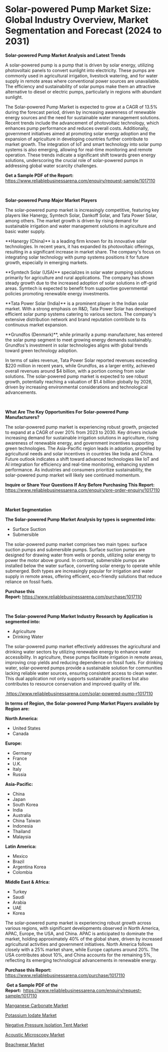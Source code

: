 <p><h1>Solar-powered Pump Market Size: Global Industry Overview, Market Segmentation and Forecast (2024 to 2031)</h1></p><p><strong>Solar-powered Pump Market Analysis and Latest Trends</strong></p>
<p><p>A solar-powered pump is a pump that is driven by solar energy, utilizing photovoltaic panels to convert sunlight into electricity. These pumps are commonly used in agricultural irrigation, livestock watering, and for water supply in remote areas where conventional power sources are unavailable. The efficiency and sustainability of solar pumps make them an attractive alternative to diesel or electric pumps, particularly in regions with abundant sunlight.</p><p>The Solar-powered Pump Market is expected to grow at a CAGR of 13.5% during the forecast period, driven by increasing awareness of renewable energy sources and the need for sustainable water management solutions. Recent trends include the advancement of photovoltaic technology, which enhances pump performance and reduces overall costs. Additionally, government initiatives aimed at promoting solar energy adoption and the expansion of agriculture in developing countries further contribute to market growth. The integration of IoT and smart technology into solar pump systems is also emerging, allowing for real-time monitoring and remote operation. These trends indicate a significant shift towards green energy solutions, underscoring the crucial role of solar-powered pumps in addressing global water scarcity challenges.</p></p>
<p><strong>Get a Sample PDF of the Report:&nbsp;</strong> <a href="https://www.reliablebusinessarena.com/enquiry/request-sample/1017110">https://www.reliablebusinessarena.com/enquiry/request-sample/1017110</a></p>
<p>&nbsp;</p>
<p><strong>Solar-powered Pump Major Market Players</strong></p>
<p><p>The solar-powered pump market is increasingly competitive, featuring key players like Hanergy, Symtech Solar, Dankoff Solar, and Tata Power Solar, among others. The market growth is driven by rising demand for sustainable irrigation and water management solutions in agriculture and basic water supply.</p><p>**Hanergy (China)** is a leading firm known for its innovative solar technologies. In recent years, it has expanded its photovoltaic offerings, resulting in a significant increase in market share. The company's focus on integrating solar technology with pump systems positions it for future growth, especially in emerging markets.</p><p>**Symtech Solar (USA)** specializes in solar water pumping solutions primarily for agriculture and rural applications. The company has shown steady growth due to the increased adoption of solar solutions in off-grid areas. Symtech is expected to benefit from supportive governmental policies promoting renewable energy investments.</p><p>**Tata Power Solar (India)** is a prominent player in the Indian solar market. With a strong emphasis on R&D, Tata Power Solar has developed efficient solar pump systems catering to various sectors. The company's extensive distribution network and brand reputation contribute to its continuous market expansion.</p><p>**Grundfos (Denmark)**, while primarily a pump manufacturer, has entered the solar pump segment to meet growing energy demands sustainably. Grundfos's investment in solar technologies aligns with global trends toward green technology adoption.</p><p>In terms of sales revenue, Tata Power Solar reported revenues exceeding $220 million in recent years, while Grundfos, as a larger entity, achieved overall revenues around $4 billion, with a portion coming from solar solutions. The solar-powered pump market is expected to see robust growth, potentially reaching a valuation of $1.4 billion globally by 2026, driven by increasing environmental considerations and technological advancements.</p></p>
<p>&nbsp;</p>
<p><strong>What Are The Key Opportunities For Solar-powered Pump Manufacturers?</strong></p>
<p><p>The solar-powered pump market is experiencing robust growth, projected to expand at a CAGR of over 20% from 2023 to 2030. Key drivers include increasing demand for sustainable irrigation solutions in agriculture, rising awareness of renewable energy, and government incentives supporting green technologies. The Asia-Pacific region leads in adoption, propelled by agricultural needs and solar incentives in countries like India and China. Future outlook indicates a shift toward advanced technologies like IoT and AI integration for efficiency and real-time monitoring, enhancing system performance. As industries and consumers prioritize sustainability, the solar-powered pump market will likely see continued momentum.</p></p>
<p><strong>Inquire or Share Your Questions If Any Before Purchasing This Report:</strong> <a href="https://www.reliablebusinessarena.com/enquiry/pre-order-enquiry/1017110">https://www.reliablebusinessarena.com/enquiry/pre-order-enquiry/1017110</a></p>
<p>&nbsp;</p>
<p><strong>Market Segmentation</strong></p>
<p><strong>The Solar-powered Pump Market Analysis by types is segmented into:</strong></p>
<p><ul><li>Surface Suction</li><li>Submersible</li></ul></p>
<p><p>The solar-powered pump market comprises two main types: surface suction pumps and submersible pumps. Surface suction pumps are designed for drawing water from wells or ponds, utilizing solar energy to power the motor above ground. In contrast, submersible pumps are installed below the water surface, converting solar energy to operate while submerged. Both types are increasingly popular for irrigation and water supply in remote areas, offering efficient, eco-friendly solutions that reduce reliance on fossil fuels.</p></p>
<p><strong>Purchase this Report:&nbsp;</strong><a href="https://www.reliablebusinessarena.com/purchase/1017110">https://www.reliablebusinessarena.com/purchase/1017110</a></p>
<p>&nbsp;</p>
<p><strong>The Solar-powered Pump Market Industry Research by Application is segmented into:</strong></p>
<p><ul><li>Agriculture</li><li>Drinking Water</li></ul></p>
<p><p>The solar-powered pump market effectively addresses the agricultural and drinking water sectors by utilizing renewable energy to enhance water accessibility. In agriculture, these pumps facilitate irrigation in remote areas, improving crop yields and reducing dependence on fossil fuels. For drinking water, solar-powered pumps provide a sustainable solution for communities lacking reliable water sources, ensuring consistent access to clean water. This dual application not only supports sustainable practices but also contributes to resource conservation and improved quality of life.</p></p>
<p><a href="https://www.reliablebusinessarena.com/solar-powered-pump-r1017110">&nbsp;https://www.reliablebusinessarena.com/solar-powered-pump-r1017110</a></p>
<p><strong>In terms of Region, the Solar-powered Pump Market Players available by Region are:</strong></p>
<p>
    <p> <strong> North America: </strong>
        <ul>
            <li>United States</li>
            <li>Canada</li>
        </ul>
        </p> 
    <p> <strong> Europe: </strong>
        <ul>
            <li>Germany</li>
            <li>France</li>
            <li>U.K.</li>
            <li>Italy</li>
            <li>Russia</li>
        </ul>
        </p> 
    <p> <strong> Asia-Pacific: </strong>
        <ul>
            <li>China</li>
            <li>Japan</li>
            <li>South Korea</li>
            <li>India</li>
            <li>Australia</li>
            <li>China Taiwan</li>
            <li>Indonesia</li>
            <li>Thailand</li>
            <li>Malaysia</li>
        </ul>
        </p> 
    <p> <strong> Latin America: </strong>
        <ul>
            <li>Mexico</li>
            <li>Brazil</li>
            <li>Argentina Korea</li>
            <li>Colombia</li>
        </ul>
        </p> 
    <p> <strong> Middle East & Africa: </strong>
        <ul>
            <li>Turkey</li>
            <li>Saudi</li>
            <li>Arabia</li>
            <li>UAE</li>
            <li>Korea</li>
        </ul>
    </p>
    </p>
<p><p>The solar-powered pump market is experiencing robust growth across various regions, with significant developments observed in North America, APAC, Europe, the USA, and China. APAC is anticipated to dominate the market, holding approximately 40% of the global share, driven by increased agricultural activities and government initiatives. North America follows closely with a 25% market share, while Europe captures around 20%. The USA contributes about 10%, and China accounts for the remaining 5%, reflecting its emerging technological advancements in renewable energy.</p></p>
<p><strong>Purchase this Report: </strong><a href="https://www.reliablebusinessarena.com/purchase/1017110">https://www.reliablebusinessarena.com/purchase/1017110</a></p>
<p>&nbsp;<strong>Get a Sample PDF of the Report:&nbsp;&nbsp;</strong><a href="https://www.reliablebusinessarena.com/enquiry/request-sample/1017110">https://www.reliablebusinessarena.com/enquiry/request-sample/1017110</a></p>
<p><strong></strong></p>
<p><p><a href="https://issuu.com/reportprime-2/docs/manganese-carbonate-market-size-203_23352520dd529f">Manganese Carbonate Market</a></p><p><a href="https://issuu.com/reportprime-2/docs/potassium-iodate-market-size-2030.p_583a1f3b934bee">Potassium Iodate Market</a></p><p><a href="https://www.linkedin.com/pulse/negative-pressure-isolation-tent-market-size-share-analysis--hthhe?trackingId=TQfMFMnDS96Bq2DMY5bRwQ%3D%3D">Negative Pressure Isolation Tent Market</a></p><p><a href="https://github.com/tamvrosiya/Market-Research-Report-List-6/blob/main/acoustic-microscopy-market.md">Acoustic Microscopy Market</a></p><p><a href="https://medium.com/@haangelat162/the-beachwear-market-is-anticipated-to-experience-significant-growth-with-a-projected-cagr-of-e4416d50ad51">Beachwear Market</a></p></p>